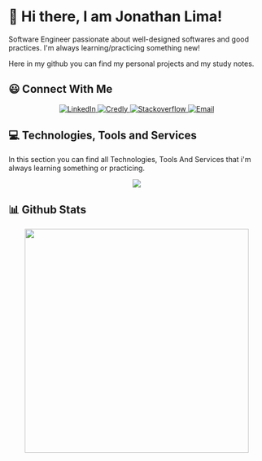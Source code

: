 # 👋 Hi there, I am Jonathan Lima!

Software Engineer passionate about well-designed softwares and good practices. I'm always learning/practicing something new!

Here in my github you can find my personal projects and my study notes.

## 😃 Connect With Me
<p align="center">
  <a href="https://www.linkedin.com/in/jntnlima/" target="_blank" rel="noopener noreferrer">
    <img alt="LinkedIn" src="https://img.shields.io/badge/linkedin-%230077B5.svg?&style=for-the-badge&logo=linkedin&logoColor=white" />
  </a>
  <a href="https://www.credly.com/users/jonathan-lima.cb4431fa" target="_blank" rel="noopener noreferrer">
    <img alt="Credly" src="https://img.shields.io/badge/Credly-D14836?style=for-the-badge&logo=credly&logoColor=white"/>
  </a>
  <a href="https://stackoverflow.com/users/13879410/jlimadev](https://stackoverflow.com/users/13879410/jntnlima" target="_blank" rel="noopener noreferrer">
    <img alt="Stackoverflow" src="https://img.shields.io/badge/stackoverflow-white?style=for-the-badge&logo=stackoverflow&logoColor=orange"/>
  </a>
  <a href="mailto:jlima.dev@gmail.com" target="_blank" rel="noopener noreferrer">
    <img alt="Email" src="https://img.shields.io/badge/email-%ae2525.svg?&style=for-the-badge&logo=gmail&logoColor=white" />
  </a>
</p>

## 💻 Technologies, Tools and Services
  In this section you can find all Technologies, Tools And Services that i'm always learning something or practicing.
  <p align="center">
    <a href="https://skillicons.dev">
      <img src="https://skillicons.dev/icons?i=nodejs,ts,js,express,nestjs,jest,aws,jenkins,docker,git,github,mongodb,postgres,mongodb,redis,java,kotlin,spring,react,redux,styledcomponents,html,css,vite,md,bash,vscode,idea&perline=7" />
    </a>
  </p>  

## 📊 Github Stats
  <p align="center">
    <img width="440px" src="https://github-readme-stats.vercel.app/api/top-langs/?username=jlimadev&layout=compact&theme=material-palenight&hide=Jupyter%20notebook,html,objective-c,ruby" />
  </p>

<!--
**jlimadev/jlimadev** is a ✨ _special_ ✨ repository because its `README.md` (this file) appears on your GitHub profile.

<p align="center">
  <code><img title="Javascript" height="20" src="https://raw.githubusercontent.com/github/explore/80688e429a7d4ef2fca1e82350fe8e3517d3494d/topics/javascript/javascript.png"></code>
  <code><img title="Typescript" height="20" src="https://raw.githubusercontent.com/github/explore/80688e429a7d4ef2fca1e82350fe8e3517d3494d/topics/typescript/typescript.png"></code>
  <code><img title="NodeJs" alt="NodeJs" height="20" src="https://raw.githubusercontent.com/github/explore/80688e429a7d4ef2fca1e82350fe8e3517d3494d/topics/nodejs/nodejs.png"></code>
  <code><img title="Kotlin" alt="Kotlin" height="20" src="https://raw.githubusercontent.com/github/explore/80688e429a7d4ef2fca1e82350fe8e3517d3494d/topics/kotlin/kotlin.png"></code>
  <code><img title="Java" alt="Java" height="20" src="https://raw.githubusercontent.com/github/explore/80688e429a7d4ef2fca1e82350fe8e3517d3494d/topics/java/java.png"></code>
  <code><img title="React" alt="React" height="20" src="https://raw.githubusercontent.com/github/explore/80688e429a7d4ef2fca1e82350fe8e3517d3494d/topics/react/react.png"></code>
  <code><img title="Springboot" alt="Springboot" height="20" src="https://raw.githubusercontent.com/github/explore/80688e429a7d4ef2fca1e82350fe8e3517d3494d/topics/spring-boot/spring-boot.png"></code>
  <code><img title="Express.js" alt="Express.js" height="20" src="https://raw.githubusercontent.com/github/explore/80688e429a7d4ef2fca1e82350fe8e3517d3494d/topics/express/express.png"/></code>
  </p>
  
  <p align="center">
    <code><img title="Jest" alt="Jest" height="20" src="https://images.opencollective.com/jest/2fa74a8/logo/256.png"></code>
    <code><img title="ChaiJs" alt="ChaiJs" height="20" src="https://avatars.githubusercontent.com/u/1515293?s=200&v=4"></code>
    <code><img title="Mocha" alt="Mocha" height="20" src="https://camo.githubusercontent.com/58045a79a69afea4cab1cea6def6d911fba3956cf5fd683addf41c032aa64088/68747470733a2f2f636c6475702e636f6d2f78465646784f696f41552e737667"></code>
  <code><img title="Istanbuljs" alt="Istanbuljs" height="20" src="https://avatars.githubusercontent.com/u/13523395?s=200&v=4"></code>
  <code><img title="JUnit5" alt="JUnit5" height="20" src="https://camo.githubusercontent.com/abbaedce4b226ea68b0fd43521472b0b146d5ed57956116f69752f43e7ddd7d8/68747470733a2f2f6a756e69742e6f72672f6a756e6974352f6173736574732f696d672f6a756e6974352d6c6f676f2e706e67"></code>
  <code><img title="JaCoCo" alt="JaCoCo" height="20" src="https://avatars.githubusercontent.com/u/1939631?s=200&v=4"></code>
  <code><img title="ESLint" alt="ESLint" height="20" src="https://raw.githubusercontent.com/github/explore/80688e429a7d4ef2fca1e82350fe8e3517d3494d/topics/eslint/eslint.png"></code>
  </p>
  
  <p align="center">
    <code><img title="Docker" alt="Docker" height="20" src="https://raw.githubusercontent.com/github/explore/80688e429a7d4ef2fca1e82350fe8e3517d3494d/topics/docker/docker.png"/></code>
    <code><img title="Terraform" alt="Terraform" height="20" src="https://raw.githubusercontent.com/github/explore/80688e429a7d4ef2fca1e82350fe8e3517d3494d/topics/terraform/terraform.png"></code>
    <code><img title="AWS" alt="AWS" height="20" src="https://raw.githubusercontent.com/github/explore/fbceb94436312b6dacde68d122a5b9c7d11f9524/topics/aws/aws.png"></code>
    <code><img title="Heroku" alt="Heroku" height="20" src="https://avatars.githubusercontent.com/u/23211?s=200&v=4"/></code>
    <code><img title="Git" alt="Git" height="20" src="https://raw.githubusercontent.com/github/explore/80688e429a7d4ef2fca1e82350fe8e3517d3494d/topics/git/git.png"></code>
    <code><img title="MongoDB" alt="MongoDB" height="20" src="https://raw.githubusercontent.com/github/explore/80688e429a7d4ef2fca1e82350fe8e3517d3494d/topics/mongodb/mongodb.png"/></code>
    <code><img title="Postgres" alt="Postgres" height="20" src="https://raw.githubusercontent.com/github/explore/80688e429a7d4ef2fca1e82350fe8e3517d3494d/topics/postgresql/postgresql.png"/></code>
  <code><img title="Sonar" alt="Sonar" height="20" src="https://avatars.githubusercontent.com/u/545988?s=200&v=4"/></code>
  <code><img title="TravisCI" alt="TravisCI" height="20" src="https://avatars.githubusercontent.com/u/639823?s=200&v=4"/></code>
  <code><img title="Jenkins" alt="Jenkins" height="20" src="https://avatars.githubusercontent.com/u/107424?s=200&v=4"/></code>
  </p>

A few badges 
<p align="center">
   <img alt="TypeScript" src="https://img.shields.io/badge/typescript-%23007ACC.svg?style=for-the-badge&logo=typescript&logoColor=white"/> 
   <img alt="JavaScript" src="https://img.shields.io/badge/javascript-%23323330.svg?style=for-the-badge&logo=javascript&logoColor=%23F7DF1E"/> 
   <img alt="NodeJS" src="https://img.shields.io/badge/node.js-%23323330.svg?style=for-the-badge&logo=node.js&logoColor=white%22"/> 
   <img alt="Kotlin" src="https://img.shields.io/badge/kotlin-%232C2D72.svg?style=for-the-badge&logo=kotlin&logoColor=white"/> 
   <img alt="Java" src="https://img.shields.io/badge/java-%23FFFFFF.svg?style=for-the-badge&logo=java&logoColor=red"/> 
 </p>
  
  <p align="center">
    <img alt="Jest" src="https://img.shields.io/badge/-jest-%23C21325?style=for-the-badge&logo=jest&logoColor=white"/>
    <img alt="Mocha" src="https://img.shields.io/badge/-mocha-%238D6748?style=for-the-badge&logo=mocha&logoColor=white"/>
    <img alt="ESLint" src="https://img.shields.io/badge/ESLint-4B3263?style=for-the-badge&logo=eslint&logoColor=white" />
    <img alt="Testing-Library" src="https://img.shields.io/badge/-TestingLibrary-%23E33332?style=for-the-badge&logo=testing-library&logoColor=white"/>
  </p>
  
  <p align="center">
    <img alt="React" src="https://img.shields.io/badge/react-%2320232a.svg?style=for-the-badge&logo=react&logoColor=%2361DAFB"/>
    <img alt="Express.js" src="https://img.shields.io/badge/express.js-%23404d59.svg?style=for-the-badge&logo=express&logoColor=%2361DAFB"/>
    <img alt="Spring" src="https://img.shields.io/badge/spring-%236DB33F.svg?style=for-the-badge&logo=spring&logoColor=white"/>
  </p>
  
  <p align="center">
    <img alt="Docker" src="https://img.shields.io/badge/docker-%230db7ed.svg?style=for-the-badge&logo=docker&logoColor=white"/>
    <img alt="Terraform" src="https://img.shields.io/badge/terraform-%235835CC.svg?style=for-the-badge&logo=terraform&logoColor=white"/>
    <img alt="AWS" src="https://img.shields.io/badge/AWS-%23FF9900.svg?style=for-the-badge&logo=amazon-aws&logoColor=white"/>
    <img alt="Heroku" src="https://img.shields.io/badge/heroku-%23430098.svg?style=for-the-badge&logo=heroku&logoColor=white"/>
    <img alt="Git" src="https://img.shields.io/badge/git-%23F05033.svg?style=for-the-badge&logo=git&logoColor=white"/>
  </p>

Here are some ideas to get you started:

- 🔭 I’m currently working on ...
- 🌱 I’m currently learning ...
- 👯 I’m looking to collaborate on ...
- 🤔 I’m looking for help with ...
- 💬 Ask me about ...
- 📫 How to reach me: ...
- 😄 Pronouns: ...
- ⚡ Fun fact: ...
-->
